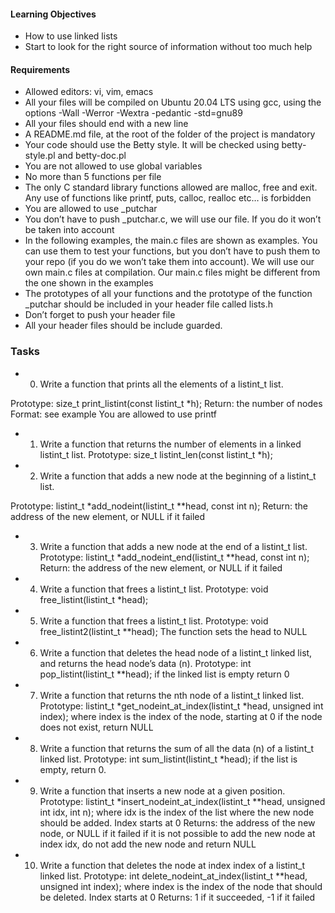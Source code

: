 #### Learning Objectives

- How to use linked lists
- Start to look for the right source of information without too much help

#### Requirements

- Allowed editors: vi, vim, emacs
- All your files will be compiled on Ubuntu 20.04 LTS using gcc, using the options -Wall -Werror -Wextra -pedantic -std=gnu89
- All your files should end with a new line
- A README.md file, at the root of the folder of the project is mandatory
- Your code should use the Betty style. It will be checked using betty-style.pl and betty-doc.pl
- You are not allowed to use global variables
- No more than 5 functions per file
- The only C standard library functions allowed are malloc, free and exit. Any use of functions like printf, puts, calloc, realloc etc… is forbidden
- You are allowed to use \_putchar
- You don’t have to push \_putchar.c, we will use our file. If you do it won’t be taken into account
- In the following examples, the main.c files are shown as examples. You can use them to test your functions, but you don’t have to push them to your repo (if you do we won’t take them into account). We will use our own main.c files at compilation. Our main.c files might be different from the one shown in the examples
- The prototypes of all your functions and the prototype of the function \_putchar should be included in your header file called lists.h
- Don’t forget to push your header file
- All your header files should be include guarded.

### Tasks

- 0. Write a function that prints all the elements of a listint_t list.

Prototype: size_t print_listint(const listint_t \*h);
Return: the number of nodes
Format: see example
You are allowed to use printf

- 1. Write a function that returns the number of elements in a linked listint_t list.
     Prototype: size_t listint_len(const listint_t \*h);
- 2. Write a function that adds a new node at the beginning of a listint_t list.

Prototype: listint_t \*add_nodeint(listint_t \*\*head, const int n);
Return: the address of the new element, or NULL if it failed

- 3. Write a function that adds a new node at the end of a listint_t list.
     Prototype: listint_t \*add_nodeint_end(listint_t \*\*head, const int n);
     Return: the address of the new element, or NULL if it failed
- 4. Write a function that frees a listint_t list.
     Prototype: void free_listint(listint_t \*head);
- 5. Write a function that frees a listint_t list.
     Prototype: void free_listint2(listint_t \*\*head);
     The function sets the head to NULL
- 6. Write a function that deletes the head node of a listint_t linked list, and returns the head node’s data (n).
     Prototype: int pop_listint(listint_t \*\*head);
     if the linked list is empty return 0
- 7. Write a function that returns the nth node of a listint_t linked list.
     Prototype: listint_t *get_nodeint_at_index(listint_t *head, unsigned int index);
     where index is the index of the node, starting at 0
     if the node does not exist, return NULL
- 8. Write a function that returns the sum of all the data (n) of a listint_t linked list.
     Prototype: int sum_listint(listint_t \*head);
     if the list is empty, return 0.
- 9. Write a function that inserts a new node at a given position.
     Prototype: listint_t \*insert_nodeint_at_index(listint_t \*\*head, unsigned int idx, int n);
     where idx is the index of the list where the new node should be added. Index starts at 0
     Returns: the address of the new node, or NULL if it failed
     if it is not possible to add the new node at index idx, do not add the new node and return NULL
- 10. Write a function that deletes the node at index index of a listint_t linked list.
      Prototype: int delete_nodeint_at_index(listint_t \*\*head, unsigned int index);
      where index is the index of the node that should be deleted. Index starts at 0
      Returns: 1 if it succeeded, -1 if it failed
